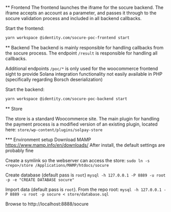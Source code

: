 
** Frontend
The frontend launches the iframe for the socure backend. The iframe accepts an account as a parameter, and passes
it through to the socure validation process and included in all backend callbacks.

Start the frontend:
```bash
yarn workspace @identity.com/socure-poc-frontend start
```

** Backend
The backend is mainly responsible for handling callbacks from the socure process. The endpoint `/result` is responsible
for handling all callbacks.

Additional endpoints `/poc/*` is only used for the woocommerce frontend sight to provide Solana integration 
functionality not easily available in PHP (specifically regarding Borsch deserialization)

Start the backend:
```bash
yarn workspace @identity.com/socure-poc-backend start
```

** Store

The store is a standard Woocommerce site. The main plugin for handling the payment process is a modified version of
an existing plugin, located here: `store/wp-content/plugins/solpay-store`

*** Environment setup
Download MAMP https://www.mamp.info/en/downloads/
After install, the default settings are probably fine

Create a symlink so the webserver can access the store:
`sudo ln -s <repo>/store /Applications/MAMP/htdocs/socure`

Create database (default pass is `root`)
`mysql -h 127.0.0.1 -P 8889 -u root -p -e "CREATE DATABASE socure"`

Import data (default pass is `root`). From the repo root:
`mysql -h 127.0.0.1 -P 8889 -u root -p socure < store/database.sql`

Browse to http://localhost:8888/socure

